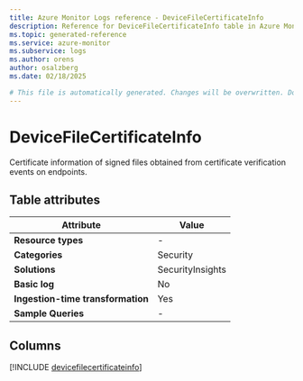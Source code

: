 ```yaml
---
title: Azure Monitor Logs reference - DeviceFileCertificateInfo
description: Reference for DeviceFileCertificateInfo table in Azure Monitor Logs.
ms.topic: generated-reference
ms.service: azure-monitor
ms.subservice: logs
ms.author: orens
author: osalzberg
ms.date: 02/18/2025

# This file is automatically generated. Changes will be overwritten. Do not change this file directly.
---
```


# DeviceFileCertificateInfo

Certificate information of signed files obtained from certificate verification events on endpoints.


## Table attributes

|Attribute|Value|
|---|---|
|**Resource types**|-|
|**Categories**|Security|
|**Solutions**| SecurityInsights|
|**Basic log**|No|
|**Ingestion-time transformation**|Yes|
|**Sample Queries**|-|



## Columns
  
[!INCLUDE [devicefilecertificateinfo](~/reusable-content/ce-skilling/azure/includes/azure-monitor/reference/tables/devicefilecertificateinfo-include.md)]
